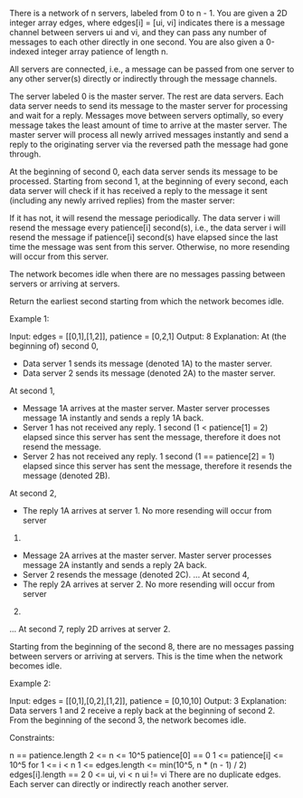 There is a network of n servers, labeled from 0 to n - 1. You are given a 2D
integer array edges, where edges[i] = [ui, vi] indicates there is a message
channel between servers ui and vi, and they can pass any number of messages
to each other directly in one second. You are also given a 0-indexed integer
array patience of length n.

All servers are connected, i.e., a message can be passed from one server to
any other server(s) directly or indirectly through the message channels.

The server labeled 0 is the master server. The rest are data servers. Each
data server needs to send its message to the master server for processing and
wait for a reply. Messages move between servers optimally, so every message
takes the least amount of time to arrive at the master server. The master
server will process all newly arrived messages instantly and send a reply to
the originating server via the reversed path the message had gone through.

At the beginning of second 0, each data server sends its message to be
processed. Starting from second 1, at the beginning of every second, each
data server will check if it has received a reply to the message it sent
(including any newly arrived replies) from the master server:


If it has not, it will resend the message periodically. The data server i
will resend the message every patience[i] second(s), i.e., the data server i
will resend the message if patience[i] second(s) have elapsed since the last
time the message was sent from this server.
Otherwise, no more resending will occur from this server.


The network becomes idle when there are no messages passing between servers
or arriving at servers.

Return the earliest second starting from which the network becomes idle.


Example 1:


Input: edges = [[0,1],[1,2]], patience = [0,2,1]
Output: 8
Explanation:
At (the beginning of) second 0,
- Data server 1 sends its message (denoted 1A) to the master server.
- Data server 2 sends its message (denoted 2A) to the master server.

At second 1,
- Message 1A arrives at the master server. Master server processes message 1A
instantly and sends a reply 1A back.
- Server 1 has not received any reply. 1 second (1 < patience[1] = 2) elapsed
since this server has sent the message, therefore it does not resend the
message.
- Server 2 has not received any reply. 1 second (1 == patience[2] = 1)
elapsed since this server has sent the message, therefore it resends the
message (denoted 2B).

At second 2,
- The reply 1A arrives at server 1. No more resending will occur from server
1.
- Message 2A arrives at the master server. Master server processes message 2A
instantly and sends a reply 2A back.
- Server 2 resends the message (denoted 2C).
...
At second 4,
- The reply 2A arrives at server 2. No more resending will occur from server
2.
...
At second 7, reply 2D arrives at server 2.

Starting from the beginning of the second 8, there are no messages passing
between servers or arriving at servers.
This is the time when the network becomes idle.


Example 2:


Input: edges = [[0,1],[0,2],[1,2]], patience = [0,10,10]
Output: 3
Explanation: Data servers 1 and 2 receive a reply back at the beginning of
second 2.
From the beginning of the second 3, the network becomes idle.



Constraints:


n == patience.length
2 <= n <= 10^5
patience[0] == 0
1 <= patience[i] <= 10^5 for 1 <= i < n
1 <= edges.length <= min(10^5, n * (n - 1) / 2)
edges[i].length == 2
0 <= ui, vi < n
ui != vi
There are no duplicate edges.
Each server can directly or indirectly reach another server.





